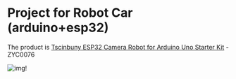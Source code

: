 # Project for Robot Car (arduino+esp32)

The product is [Tscinbuny ESP32 Camera Robot for Arduino Uno Starter Kit](https://tscinbuny.com/products/tscinbuny-esp32-robot-for-arduino-uno-starter-kit-programmable-robot-educational-kit-4wd-60mm-omni-directional-wheel-chassis-with-wifi-app-obstacle-avoidance-line-tracking-smart-car-set) - ZYC0076

![img!](https://tscinbuny.com/cdn/shop/files/esp32robotkit_ZYC0076_7.jpg?v=1724050626&width=660)
